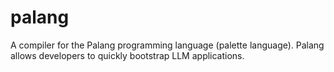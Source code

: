# palang
A compiler for the Palang programming language (palette language). Palang allows developers to quickly bootstrap LLM applications.
